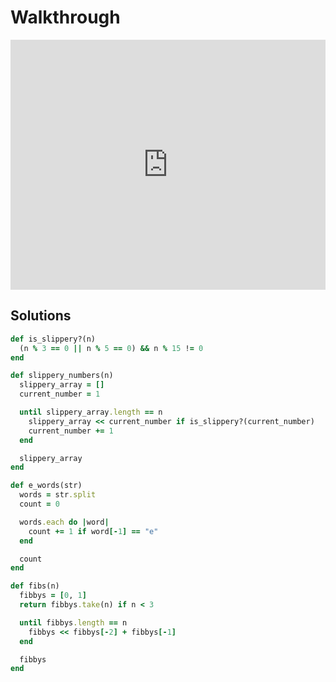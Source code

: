 # Walkthrough

<iframe src="https://player.vimeo.com/video/194181782?rel=0&autoplay=1" width="100%" height="400px" frameborder="0" webkitallowfullscreen="" mozallowfullscreen="" allowfullscreen="" style="line-height: 1.6em;" rel="line-height: 1.6em;"></iframe>


## Solutions

```ruby
def is_slippery?(n)
  (n % 3 == 0 || n % 5 == 0) && n % 15 != 0
end

def slippery_numbers(n)
  slippery_array = []
  current_number = 1

  until slippery_array.length == n
    slippery_array << current_number if is_slippery?(current_number)
    current_number += 1
  end

  slippery_array
end

def e_words(str)
  words = str.split
  count = 0

  words.each do |word|
    count += 1 if word[-1] == "e"
  end

  count
end

def fibs(n)
  fibbys = [0, 1]
  return fibbys.take(n) if n < 3

  until fibbys.length == n
    fibbys << fibbys[-2] + fibbys[-1]
  end

  fibbys
end
```
